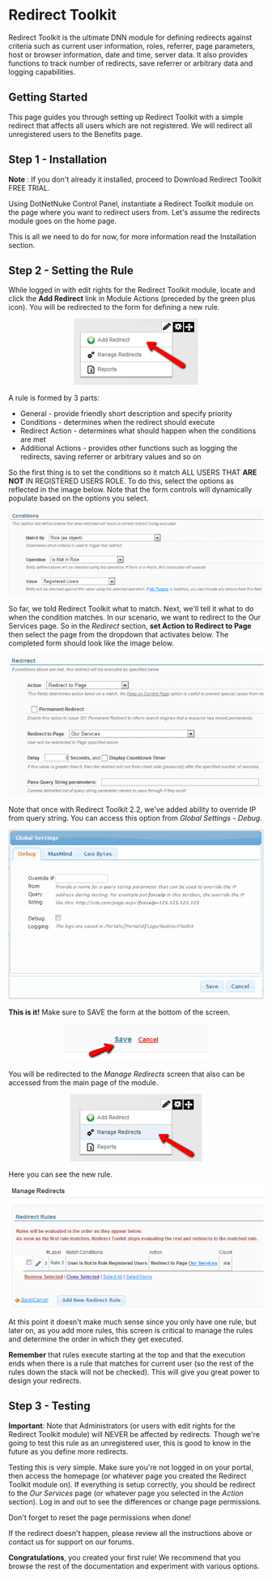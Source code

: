 # Redirect Toolkit

Redirect Toolkit is the ultimate DNN module for defining redirects against criteria such as current user information, roles, referrer, page parameters, host or browser information, date and time, server data. It also provides functions to track number of redirects, save referrer or arbitrary data and logging capabilities.

## Getting Started
This page guides you through setting up Redirect Toolkit with a simple redirect that affects all users which are not registered. We will redirect all unregistered users to the Benefits page.

## Step 1 - Installation

**Note** : If you don't already it installed, proceed to Download Redirect Toolkit FREE TRIAL.

Using DotNetNuke Control Panel, instantiate a Redirect Toolkit module on the page where you want to redirect users from. Let's assume the redirects module goes on the home page.

This is all we need to do for now, for more information read the Installation section.

## Step 2 - Setting the Rule

While logged in with edit rights for the Redirect Toolkit module, locate and click the **Add Redirect** link in Module Actions (preceded by the green plus icon). You will be redirected to the form for defining a new rule.
<div style="text-align:center">

![](/redirect-toolkit/assets/add-redirect.png)

</div>
A rule is formed by 3 parts:

* General - provide friendly short description and specify priority
* Conditions - determines when the redirect should execute
* Redirect Action - determines what should happen when the conditions are met
* Additional Actions - provides other functions such as logging the redirects, saving referrer or arbitrary values and so on

So the first thing is to set the conditions so it match ALL USERS THAT **ARE NOT** IN REGISTERED USERS ROLE.
To do this, select the options as reflected in the image below. Note that the form controls will dynamically populate based on the options you select.

<div style="text-align:center">

![](/redirect-toolkit/assets/conditions.png)

</div>

So far, we told Redirect Toolkit what to match. Next, we'll tell it what to do when the condition matches. In our scenario, we want to redirect to the Our Services page. So in the *Redirect* section, **set Action to Redirect to Page** then select the page from the dropdown that activates below. The completed form should look like the image below.

<div style="text-align:center">

![](/redirect-toolkit/assets/redirect.png)

</div>

Note that once with Redirect Toolkit 2.2, we've added ability to override IP from query string. You can access this option from *Global Settings - Debug*.

<div style="text-align:center">

![](/redirect-toolkit/assets/global-settings.png)

</div>

**This is it!** Make sure to SAVE the form at the bottom of the screen.


<div style="text-align:center">

![](/redirect-toolkit/assets/save.png)

</div>

You will be redirected to the *Manage Redirects* screen that also can be accessed from the main page of the module.


<div style="text-align:center">

![](/redirect-toolkit/assets/manage-redirects1.png)

</div>

Here you can see the new rule.

<div style="text-align:center">

![](/redirect-toolkit/assets/manage-redirects.png)

</div>

At this point it doesn't make much sense since you only have one rule, but later on, as you add more rules, this screen is critical to manage the rules and determine the order in which they get executed. 

**Remember** that rules execute starting at the top and that the execution ends when there is a rule that matches for current user (so the rest of the rules down the stack will not be checked). This will give you great power to design your redirects.

## Step 3 - Testing

**Important**: Note that Administrators (or users with edit rights for the Redirect Toolkit module) will NEVER be affected by redirects. Though we're going to test this rule as an unregistered user, this is good to know in the future as you define more redirects.

Testing this is very simple. Make sure you're not logged in on your portal, then access the homepage (or whatever page you created the Redirect Toolkit module on). If everything is setup correctly, you should be redirect to the *Our Services* page (or whatever page you selected in the *Action* section). Log in and out to see the differences or change page permissions.

Don't forget to reset the page permissions when done!

If the redirect doesn't happen, please review all the instructions above or contact us for support on our forums.

**Congratulations**, you created your first rule!
We recommend that you browse the rest of the documentation and experiment with various options.